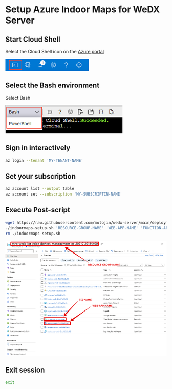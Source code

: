 # Setup Azure Indoor Maps for WeDX Server

## Start Cloud Shell

Select the Cloud Shell icon on the [Azure portal](https://portal.azure.com/)

![portal-launch-icon.png](https://raw.githubusercontent.com/motojin/wedx-server/main/images/portal-launch-icon.png)

## Select the Bash environment

Select Bash

![select-shell-drop-down.png](https://raw.githubusercontent.com/motojin/wedx-server/main/images/select-shell-drop-down.png)

## Sign in interactively

```bash
az login --tenant 'MY-TENANT-NAME'
```

## Set your subscription

```bash
az account list --output table
az account set --subscription 'MY-SUBSCRIPTIN-NAME'
```

## Execute Post-script

```bash
wget https://raw.githubusercontent.com/motojin/wedx-server/main/deployment/indoormaps-setup.sh && chmod +x ./indoormaps-setup.sh
./indoormaps-setup.sh 'RESOURCE-GROUP-NAME' 'WEB-APP-NAME' 'FUNCTION-APP-NAME' 'MAPS-ACCOUNT-NAME'
rm ./indoormaps-setup.sh
```

![tsi-setup-parameters.png](https://raw.githubusercontent.com/motojin/wedx-server/main/images/tsi-setup-parameters.png)

## Exit session

```bash
exit
```
